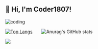 ## 👋 Hi, I'm Coder1807!

<img alt="coding" src="https://user-images.githubusercontent.com/74038190/225813708-98b745f2-7d22-48cf-9150-083f1b00d6c9.gif" />

[![Top Langs](https://github-readme-stats.vercel.app/api/top-langs/?username=coder1807&layout=donut)](https://github.com/anuraghazra/github-readme-stats)
&nbsp;&nbsp;&nbsp;&nbsp;&nbsp;
![Anurag's GitHub stats](https://github-readme-stats.vercel.app/api?username=coder1807&show_icons=true&theme=radical)


![](https://komarev.com/ghpvc/?username=coder1807&color=green)
<!--
**coder1807/coder1807** is a ✨ _special_ ✨ repository because its `README.md` (this file) appears on your GitHub profile.

Here are some ideas to get you started:

- 🔭 I’m currently working on ...
- 🌱 I’m currently learning ...
- 👯 I’m looking to collaborate on ...
- 🤔 I’m looking for help with ...
- 💬 Ask me about ...
- 📫 How to reach me: ...
- 😄 Pronouns: ...
- ⚡ Fun fact: ...
-->
